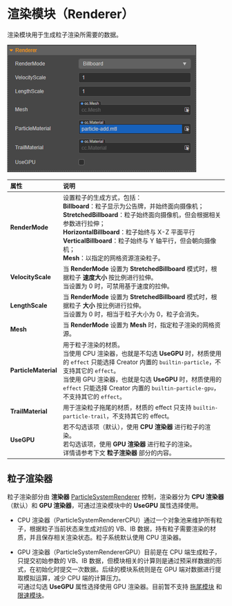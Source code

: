 # 渲染模块（Renderer）

渲染模块用于生成粒子渲染所需要的数据。

![renderer](module/renderer.png)

| 属性 | 说明 |
| :--- | :--- |
| **RenderMode** | 设置粒子的生成方式，包括：<br>**Billboard**：粒子显示为公告牌，并始终面向摄像机；<br>**StretchedBillboard**：粒子始终面向摄像机，但会根据相关参数进行拉伸；<br>**HorizontalBillboard**：粒子始终与 X-Z 平面平行<br>**VerticalBillboard**：粒子始终与 Y 轴平行，但会朝向摄像机；<br>**Mesh**：以指定的网格资源渲染粒子。 |
| **VelocityScale** | 当 **RenderMode** 设置为 **StretchedBillboard** 模式时，根据粒子 **速度大小** 按比例进行拉伸。<br>当设置为 0 时，可禁用基于速度的拉伸。 |
| **LengthScale** | 当 **RenderMode** 设置为 **StretchedBillboard** 模式时，根据粒子 **大小** 按比例进行拉伸。<br>当设置为 0 时，相当于粒子大小为 0，粒子会消失。 |
| **Mesh** | 当 **RenderMode** 设置为 **Mesh** 时，指定粒子渲染的网格资源。 |
| **ParticleMaterial** | 用于粒子渲染的材质。<br>当使用 CPU 渲染器，也就是不勾选 **UseGPU** 时，材质使用的 `effect` 只能选择 Creator 内置的 `builtin-particle`，不支持其它的 `effect`。<br>当使用 GPU 渲染器，也就是勾选 **UseGPU** 时，材质使用的 `effect` 只能选择 Creator 内置的 `builtin-particle-gpu`，不支持其它的 `effect`。 |
| **TrailMaterial** | 用于渲染粒子拖尾的材质，材质的 effect 只支持 `builtin-particle-trail`，不支持其它的 effect。 |
| **UseGPU** | 若不勾选该项（默认），使用 **CPU 渲染器** 进行粒子的渲染。<br>若勾选该项，使用 **GPU 渲染器** 进行粒子的渲染。<br>详情请参考下文 **粒子渲染器** 部分的内容。 |

## 粒子渲染器

粒子渲染部分由 **渲染器** [ParticleSystemRenderer](__APIDOC__/zh/#/docs/3.3/zh/particle/Class/ParticleSystem) 控制，渲染器分为 **CPU 渲染器**（默认）和 **GPU 渲染器**，可通过渲染模块中的 **UseGPU** 属性选择使用。

- CPU 渲染器（ParticleSystemRendererCPU）通过一个对象池来维护所有粒子，根据粒子当前状态来生成对应的 VB、IB 数据，持有粒子需要渲染的材质，并且保存相关渲染状态。粒子系统默认使用 CPU 渲染器。

- GPU 渲染器（ParticleSystemRendererGPU）目前是在 CPU 端生成粒子，只提交初始参数的 VB、IB 数据，但模块相关的计算则是通过预采样数据的形式，在初始化时提交一次数据。后续的模块系统则是在 GPU 端对数据进行提取模拟运算，减少 CPU 端的计算压力。<br>
可通过勾选 **UseGPU** 属性选择使用 GPU 渲染器。目前暂不支持 [拖尾模块](./trail-module.md) 和 [限速模块](./limit-velocity-module.md)。
